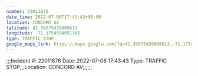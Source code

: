 ```yaml
---
number: 22011876
date_time: 2022-07-06T17:43:43+00:00
location: CONCORD AV
latitude: 42.39575439806613
longitude: -71.1754554051345
type: TRAFFIC STOP
google_maps_link: https://maps.google.com/?q=42.39575439806613,-71.1754554051345
---
```


;;;Incident #: 22011876  Date: 2022-07-06 17:43:43   Type: TRAFFIC STOP;;;Location: CONCORD AV;;;;;;
